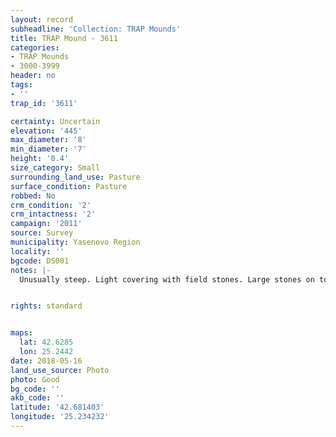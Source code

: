 ```yaml
---
layout: record
subheadline: 'Collection: TRAP Mounds'
title: TRAP Mound - 3611
categories:
- TRAP Mounds
- 3000-3999
header: no
tags:
- ''
trap_id: '3611'

certainty: Uncertain
elevation: '445'
max_diameter: '8'
min_diameter: '7'
height: '0.4'
size_category: Small
surrounding_land_use: Pasture
surface_condition: Pasture
robbed: No
crm_condition: '2'
crm_intactness: '2'
campaign: '2011'
source: Survey
municipality: Yasenovo Region
locality: ''
bgcode: DS001
notes: |-
  Unusually steep. Light covering with field stones. Large stones on top. Surface uneven, no visible robbers trenches.


rights: standard


maps:
  lat: 42.6285
  lon: 25.2442
date: 2018-05-16
land_use_source: Photo
photo: Good
bg_code: ''
akb_code: ''
latitude: '42.681403'
longitude: '25.234232'
---
```

